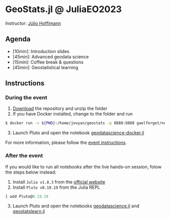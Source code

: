 # GeoStats.jl @ JuliaEO2023

Instructor: [Júlio Hoffimann](https://github.com/juliohm)

## Agenda

- [10min]: Introduction slides
- [45min]: Advanced geodata science
- [15min]: Coffee break & questions
- [45min]: Geostatistical learning

## Instructions

### During the event

1. [Download](https://github.com/juliohm/JuliaEO2023/archive/refs/heads/main.zip) the repository and unzip the folder
2. If you have Docker installed, change to the folder and run
```bash
$ docker run -v ${PWD}:/home/jovyan/geostats -p 8888:8888 gaelforget/notebooks:latest
```
3. Launch Pluto and open the notebook [geodatascience-docker.jl](geodatascience-docker.jl)

For more information, please follow the [event instructions](https://github.com/AIRCentre/JuliaEO/blob/main/docs/README-Docker-Intro.md).

### After the event

If you would like to run all notebooks after the live hands-on session, folow the steps below instead:

1. Install `Julia v1.8.3` from the [official website](https://julialang.org/downloads)
2. Install `Pluto v0.19.19` from the Julia REPL
```julia
] add Pluto@0.19.19
```
3. Launch Pluto and open the notebooks [geodatascience.jl](geodatascience.jl) and [geostatslearn.jl](geostatslearn.jl)
